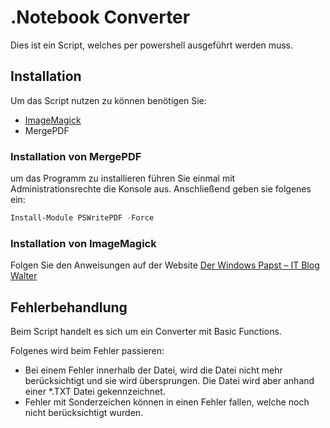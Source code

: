 
# .Notebook Converter

Dies ist ein Script, welches per powershell ausgeführt werden muss.




## Installation

Um das Script nutzen zu können benötigen Sie:
- [ImageMagick](https://imagemagick.org/index.php)
- MergePDF

### Installation von MergePDF

um das Programm zu installieren führen Sie einmal mit Administrationsrechte die Konsole aus. Anschließend geben sie 
folgenes ein:
```powershell
Install-Module PSWritePDF -Force
```

### Installation von ImageMagick

Folgen Sie den Anweisungen auf der Website [Der Windows Papst – IT Blog Walter](https://www.der-windows-papst.de/2021/08/25/convert-heic-to-jpg-png-powershell/)




    
## Fehlerbehandlung

Beim Script handelt es sich um ein Converter mit Basic Functions. 

Folgenes wird beim Fehler passieren:

- Bei einem Fehler innerhalb der Datei, wird die Datei nicht mehr berücksichtigt und sie wird übersprungen. Die Datei wird aber anhand einer *.TXT Datei gekennzeichnet.
- Fehler mit Sonderzeichen können in einen Fehler fallen, welche noch nicht berücksichtigt wurden.
